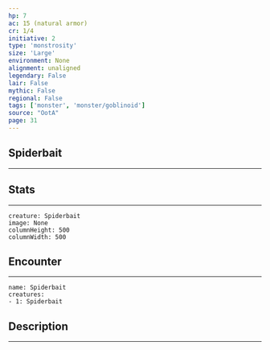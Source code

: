 ```yaml
---
hp: 7
ac: 15 (natural armor)
cr: 1/4
initiative: 2
type: 'monstrosity'    
size: 'Large'
environment: None
alignment: unaligned
legendary: False
lair: False
mythic: False
regional: False
tags: ['monster', 'monster/goblinoid']
source: "OotA"
page: 31
---
```


## Spiderbait
---



## Stats
---

```statblock
creature: Spiderbait
image: None
columnHeight: 500
columnWidth: 500
```

## Encounter
---

```encounter-table
name: Spiderbait
creatures:
- 1: Spiderbait
```

## Description
---




